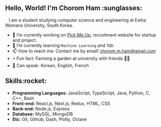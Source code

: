 <h2>Hello, World! I'm Chorom Ham :sunglasses:</h2>
 &nbsp;&nbsp;&nbsp;I am a student studying computer science and engineering at Ewha Womans University, South Korea.
<p></p>

- 🔭 I’m currently working on <a href="https://github.com/produce1886/pick-me-up/">Pick Me Up</a>, recruitment website for startup and project.
- 🌱 I’m currently learning ```Machine Learning``` and ```TDD```.
- 📫 How to reach me: Contact me by email! chorom.m.ham@gmail.com
- ⚡ Fun fact: Farming a garden at university with friends :farmer:
- :balloon: Can speak: Korean, English, French

<h2>Skills:rocket:</h2>
<ul>
  <li><b>Programming Languages:</b> JavaScript, TypeScript, Java, Python, C, C++, Bash 
  <li><b>Front-end:</b> React.js, Next.js, Redux, HTML, CSS
  <li><b>Back-end:</b> Node.js, Express
  <li><b>Database:</b> MySQL, MongoDB
  <li><b>Etc:</b> Git, Github, Dash, Plotly, Octave
</ul>

<!--
**chorom-ham/chorom-ham** is a ✨ _special_ ✨ repository because its `README.md` (this file) appears on your GitHub profile.

Here are some ideas to get you started:

- 🔭 I’m currently working on ...
- 🌱 I’m currently learning ...
- 👯 I’m looking to collaborate on ...
- 🤔 I’m looking for help with ...
- 💬 Ask me about ...
- 📫 How to reach me: ...
- 😄 Pronouns: ...
- ⚡ Fun fact: ...
-->
